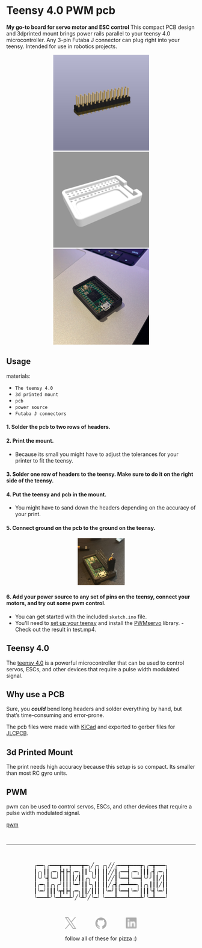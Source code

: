 # Teensy 4.0 PWM pcb

**My go-to board for servo motor and ESC control** 
This compact PCB design and 3dprinted mount brings power rails parallel to your teensy 4.0 microcontroller. Any 3-pin Futaba J connector can plug right into your teensy. Intended for use in robotics projects.

<div align="center">
<img src="pcb/image.png" alt="PCB Image" height="255">
<img src="3d_print/image.png" alt="3D Print Image" height="255">
<img src="./no_pcb.JPG" alt="photo of 3dprint and teensy" height="255">
</div>

## Usage

materials:
- `The teensy 4.0`
- `3d printed mount`
- `pcb`
- `power source`
- `Futaba J connectors`

#### 1. Solder the pcb to two rows of headers.

#### 2. Print the mount.
- Because its small you might have to adjust the tolerances for your printer to fit the teensy.

#### 3. Solder one row of headers to the teensy. Make sure to do it on the right side of the teensy.

#### 4. Put the teensy and pcb in the mount.
- You might have to sand down the headers depending on the accuracy of your print.

#### 5. Connect ground on the pcb to the ground on the teensy.
<div align="center">
<img src="ground.jpg" alt="ground bus connected to teensy" height="125">
</div>

#### 6. Add your power source to any set of pins on the teensy, connect your motors, and try out some pwm control.
- You can get started with the included `sketch.ino` file. 
- You'll need to [set up your teensy](https://www.pjrc.com/teensy/teensyduino.html) and install the [PWMservo](https://www.pjrc.com/teensy/td_libs_Servo.html) library. 
-Check out the result in test.mp4.



## Teensy 4.0

The [teensy 4.0](https://www.pjrc.com/store/teensy40.html) is a powerful microcontroller that can be used to control servos, ESCs, and other devices that require a pulse width modulated signal. 


## Why use a PCB

Sure, you ***could*** bend long headers and solder everything by hand, but that’s time-consuming and error-prone.

The pcb files were made with [KiCad](https://www.kicad.org) and exported to gerber files for [JLCPCB](https://jlcpcb.com).

## 3d Printed Mount 

The print needs high accuracy because this setup is so compact. Its smaller than most RC gyro units. 

## PWM 

pwm can be used to control servos, ESCs, and other devices that require a pulse width modulated signal.

[pwm](https://en.wikipedia.org/wiki/Pulse-width_modulation)


&nbsp;

<hr>

&nbsp;

<div align="center">



╭━━╮╭━━━┳━━┳━━━┳━╮╱╭╮        ╭╮╱╱╭━━━┳━━━┳╮╭━┳━━━╮
┃╭╮┃┃╭━╮┣┫┣┫╭━╮┃┃╰╮┃┃        ┃┃╱╱┃╭━━┫╭━╮┃┃┃╭┫╭━╮┃
┃╰╯╰┫╰━╯┃┃┃┃┃╱┃┃╭╮╰╯┃        ┃┃╱╱┃╰━━┫╰━━┫╰╯╯┃┃╱┃┃
┃╭━╮┃╭╮╭╯┃┃┃╰━╯┃┃╰╮┃┃        ┃┃╱╭┫╭━━┻━━╮┃╭╮┃┃┃╱┃┃
┃╰━╯┃┃┃╰┳┫┣┫╭━╮┃┃╱┃┃┃        ┃╰━╯┃╰━━┫╰━╯┃┃┃╰┫╰━╯┃
╰━━━┻╯╰━┻━━┻╯╱╰┻╯╱╰━╯        ╰━━━┻━━━┻━━━┻╯╰━┻━━━╯
  


&nbsp;


<a href="https://x.com/TheBrianLesko/"><img src="https://raw.githubusercontent.com/BrianLesko/BrianLesko/main/.socials/svg-grey/x.svg" width="30" alt="X Logo"></a> &nbsp; &nbsp; &nbsp; &nbsp; &nbsp; &nbsp; <a href="https://github.com/BrianLesko"><img src="https://raw.githubusercontent.com/BrianLesko/BrianLesko/main/.socials/svg-grey/github.svg" width="30" alt="GitHub"></a> &nbsp; &nbsp; &nbsp; &nbsp; &nbsp; &nbsp; <a href="https://www.linkedin.com/in/brianlesko/"><img src="https://raw.githubusercontent.com/BrianLesko/BrianLesko/main/.socials/svg-grey/linkedin.svg" width="30" alt="LinkedIn"></a>


follow all of these for pizza :)

</div>


&nbsp;

